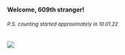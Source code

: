 #### Welcome, 609th stranger!

###### <sup>P.S. counting started approximately in 10.01.22</sup>

<img src="https://kraftwerk28.pp.ua/vcnt.png"></img>
